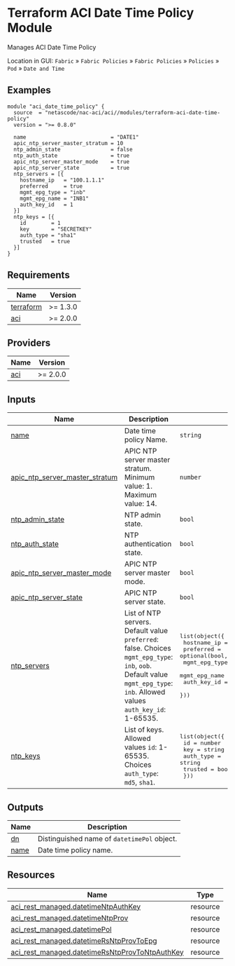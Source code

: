 <!-- BEGIN_TF_DOCS -->
# Terraform ACI Date Time Policy Module

Manages ACI Date Time Policy

Location in GUI:
`Fabric` » `Fabric Policies` » `Fabric Policies` » `Policies` » `Pod` » `Date and Time`

## Examples

```hcl
module "aci_date_time_policy" {
  source  = "netascode/nac-aci/aci//modules/terraform-aci-date-time-policy"
  version = ">= 0.8.0"

  name                           = "DATE1"
  apic_ntp_server_master_stratum = 10
  ntp_admin_state                = false
  ntp_auth_state                 = true
  apic_ntp_server_master_mode    = true
  apic_ntp_server_state          = true
  ntp_servers = [{
    hostname_ip   = "100.1.1.1"
    preferred     = true
    mgmt_epg_type = "inb"
    mgmt_epg_name = "INB1"
    auth_key_id   = 1
  }]
  ntp_keys = [{
    id        = 1
    key       = "SECRETKEY"
    auth_type = "sha1"
    trusted   = true
  }]
}
```

## Requirements

| Name | Version |
|------|---------|
| <a name="requirement_terraform"></a> [terraform](#requirement\_terraform) | >= 1.3.0 |
| <a name="requirement_aci"></a> [aci](#requirement\_aci) | >= 2.0.0 |

## Providers

| Name | Version |
|------|---------|
| <a name="provider_aci"></a> [aci](#provider\_aci) | >= 2.0.0 |

## Inputs

| Name | Description | Type | Default | Required |
|------|-------------|------|---------|:--------:|
| <a name="input_name"></a> [name](#input\_name) | Date time policy Name. | `string` | n/a | yes |
| <a name="input_apic_ntp_server_master_stratum"></a> [apic\_ntp\_server\_master\_stratum](#input\_apic\_ntp\_server\_master\_stratum) | APIC NTP server master stratum. Minimum value: 1. Maximum value: 14. | `number` | `8` | no |
| <a name="input_ntp_admin_state"></a> [ntp\_admin\_state](#input\_ntp\_admin\_state) | NTP admin state. | `bool` | `true` | no |
| <a name="input_ntp_auth_state"></a> [ntp\_auth\_state](#input\_ntp\_auth\_state) | NTP authentication state. | `bool` | `false` | no |
| <a name="input_apic_ntp_server_master_mode"></a> [apic\_ntp\_server\_master\_mode](#input\_apic\_ntp\_server\_master\_mode) | APIC NTP server master mode. | `bool` | `false` | no |
| <a name="input_apic_ntp_server_state"></a> [apic\_ntp\_server\_state](#input\_apic\_ntp\_server\_state) | APIC NTP server state. | `bool` | `false` | no |
| <a name="input_ntp_servers"></a> [ntp\_servers](#input\_ntp\_servers) | List of NTP servers. Default value `preferred`: false. Choices `mgmt_epg_type`: `inb`, `oob`. Default value `mgmt_epg_type`: `inb`. Allowed values `auth_key_id`: 1-65535. | <pre>list(object({<br>    hostname_ip   = string<br>    preferred     = optional(bool, false)<br>    mgmt_epg_type = optional(string, "inb")<br>    mgmt_epg_name = optional(string)<br>    auth_key_id   = optional(number)<br>  }))</pre> | `[]` | no |
| <a name="input_ntp_keys"></a> [ntp\_keys](#input\_ntp\_keys) | List of keys. Allowed values `id`: 1-65535. Choices `auth_type`: `md5`, `sha1`. | <pre>list(object({<br>    id        = number<br>    key       = string<br>    auth_type = string<br>    trusted   = bool<br>  }))</pre> | `[]` | no |

## Outputs

| Name | Description |
|------|-------------|
| <a name="output_dn"></a> [dn](#output\_dn) | Distinguished name of `datetimePol` object. |
| <a name="output_name"></a> [name](#output\_name) | Date time policy name. |

## Resources

| Name | Type |
|------|------|
| [aci_rest_managed.datetimeNtpAuthKey](https://registry.terraform.io/providers/CiscoDevNet/aci/latest/docs/resources/rest_managed) | resource |
| [aci_rest_managed.datetimeNtpProv](https://registry.terraform.io/providers/CiscoDevNet/aci/latest/docs/resources/rest_managed) | resource |
| [aci_rest_managed.datetimePol](https://registry.terraform.io/providers/CiscoDevNet/aci/latest/docs/resources/rest_managed) | resource |
| [aci_rest_managed.datetimeRsNtpProvToEpg](https://registry.terraform.io/providers/CiscoDevNet/aci/latest/docs/resources/rest_managed) | resource |
| [aci_rest_managed.datetimeRsNtpProvToNtpAuthKey](https://registry.terraform.io/providers/CiscoDevNet/aci/latest/docs/resources/rest_managed) | resource |
<!-- END_TF_DOCS -->